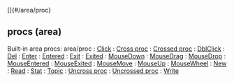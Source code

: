 []{#/area/proc}
  ## procs (area)
  Built-in area procs:
  area/proc
  :   [Click](ref/atom/proc/Click)
  :   [Cross proc](ref/atom/proc/Cross)
  :   [Crossed proc](ref/atom/proc/Crossed)
  :   [DblClick](ref/atom/proc/DblClick)
  :   [Del](ref/datum/proc/Del)
  :   [Enter](ref/atom/proc/Enter)
  :   [Entered](ref/atom/proc/Entered)
  :   [Exit](ref/atom/proc/Exit)
  :   [Exited](ref/atom/proc/Exited)
  :   [MouseDown](ref/atom/proc/MouseDown)
  :   [MouseDrag](ref/atom/proc/MouseDrag)
  :   [MouseDrop](ref/atom/proc/MouseDrop)
  :   [MouseEntered](ref/atom/proc/MouseEntered)
  :   [MouseExited](ref/atom/proc/MouseExited)
  :   [MouseMove](ref/atom/proc/MouseMove)
  :   [MouseUp](ref/atom/proc/MouseUp)
  :   [MouseWheel](ref/atom/proc/MouseWheel)
  :   [New](ref/atom/proc/New)
  :   [Read](ref/datum/proc/Read)
  :   [Stat](ref/atom/proc/Stat)
  :   [Topic](ref/datum/proc/Topic)
  :   [Uncross proc](ref/atom/proc/Uncross)
  :   [Uncrossed proc](ref/atom/proc/Uncrossed)
  :   [Write](ref/datum/proc/Write)